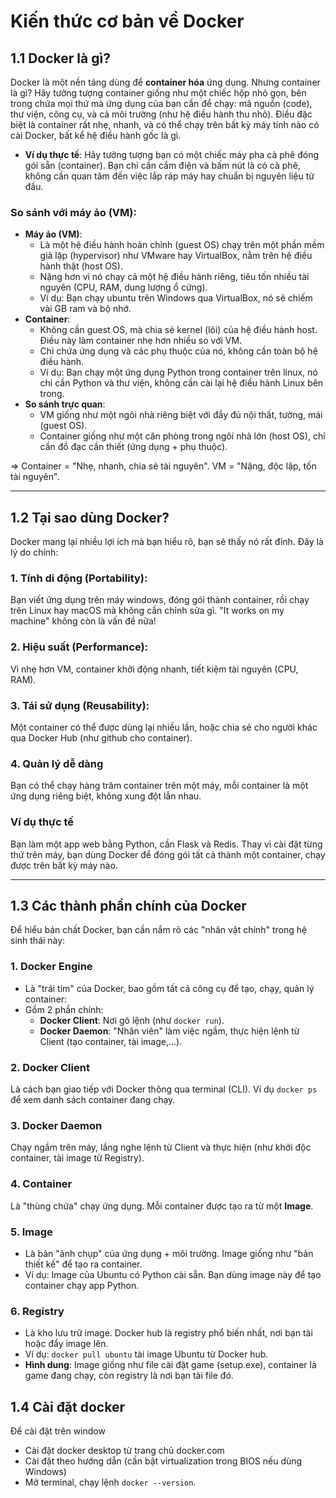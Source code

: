 # Kiến thức cơ bản về Docker
## 1.1 Docker là gì?
Docker là một nền tảng dùng để **container hóa** ứng dụng. Nhưng container là gì? Hãy tưởng tượng container giống như một chiếc hộp nhỏ gọn, bên trong chứa mọi thứ mà ứng dụng của bạn cần để chạy: mã nguồn (code), thư viện, công cụ, và cả môi trường (như hệ điều hành thu nhỏ). Điều đặc biệt là container rất nhẹ, nhanh, và có thể chạy trên bất kỳ máy tính nào có cài Docker, bất kể hệ điều hành gốc là gì.

- **Ví dụ thực tế**: Hãy tưởng tượng bạn có một chiếc máy pha cà phê đóng gói sẵn (container). Bạn chỉ cần cắm điện và bấm nút là có cà phê, không cần quan tâm đến việc lắp ráp máy hay chuẩn bị nguyên liệu từ đầu.

### So sánh với máy ảo (VM):
- **Máy ảo (VM)**:
  - Là một hệ điều hành hoàn chỉnh (guest OS) chạy trên một phần mềm giả lập (hypervisor) như VMware hay VirtualBox, nằm trên hệ điều hành thật (host OS).
  - Nặng hơn vì nó chạy cả một hệ điều hành riêng, tiêu tốn nhiều tài nguyên (CPU, RAM, dung lượng ổ cứng).
  - Ví dụ: Bạn chạy ubuntu trên Windows qua VirtualBox, nó sẽ chiếm vài GB ram và bộ nhớ.
- **Container**:
  - Không cần guest OS, mà chia sẻ kernel (lõi) của hệ điều hành host. Điều này làm container nhẹ hơn nhiều so với VM.
  - Chỉ chứa ứng dụng và các phụ thuộc của nó, không cần toàn bộ hệ điều hành.
  - Ví dụ: Bạn chạy một ứng dụng Python trong container trên linux, nó chỉ cần Python và thư viện, không cần cài lại hệ điều hành Linux bên trong.
- **So sánh trực quan**:
  - VM giống như một ngôi nhà riêng biệt với đầy đủ nội thất, tường, mái (guest OS).
  - Container giống như một căn phòng trong ngôi nhà lớn (host OS), chỉ cần đồ đạc cần thiết (ứng dụng + phụ thuộc).

=> Container = "Nhẹ, nhanh, chia sẻ tài nguyên". VM = "Nặng, độc lập, tốn tài nguyên".

---------

## 1.2 Tại sao dùng Docker?
Docker mang lại nhiều lợi ích mà bạn hiểu rõ, bạn sẽ thấy nó rất đỉnh. Đây là lý do chính:
### 1. Tính di động (Portability):
Bạn viết ứng dụng trên máy windows, đóng gói thành container, rồi chạy trên Linux hay macOS mà không cần chỉnh sửa gì. "It works on my machine" không còn là vấn đề nữa!
### 2. Hiệu suất (Performance):
Vì nhẹ hơn VM, container khởi động nhanh, tiết kiệm tài nguyên (CPU, RAM).
### 3. Tái sử dụng (Reusability):
Một container có thể được dùng lại nhiều lần, hoặc chia sẻ cho người khác qua Docker Hub (như github cho container).
### 4. Quản lý dễ dàng
Bạn có thể chạy hàng trăm container trên một máy, mỗi container là một ứng dụng riêng biệt, không xung đột lẫn nhau.

### Ví dụ thực tế
Bạn làm một app web bằng Python, cần Flask và Redis. Thay vì cài đặt từng thứ trên máy, bạn dùng Docker để đóng gói tất cả thành một container, chạy được trên bất kỳ máy nào.

---------

## 1.3 Các thành phần chính của Docker
Để hiểu bản chất Docker, bạn cần nắm rõ các "nhân vật chính" trong hệ sinh thái này:

### 1. Docker Engine
- Là "trái tim" của Docker, bao gồm tất cả công cụ để tạo, chạy, quản lý container:
- Gồm 2 phần chính:
  - **Docker Client**: Nơi gõ lệnh (như `docker run`).
  - **Docker Daemon**: "Nhân viên" làm việc ngầm, thực hiện lệnh từ Client (tạo container, tài image,...).

### 2. Docker Client
Là cách bạn giao tiếp với Docker thông qua terminal (CLI). Ví dụ `docker ps` để xem danh sách container đang chạy.

### 3. Docker Daemon
Chạy ngầm trên máy, lắng nghe lệnh từ Client và thực hiện (như khởi độc container, tài image từ Registry).

### 4. Container
Là "thùng chứa" chạy ứng dụng. Mỗi container được tạo ra từ một **Image**.

### 5. Image
- Là bản "ảnh chụp" của ứng dụng + môi trường. Image giống như "bản thiết kế" để tạo ra container.
- Ví dụ: Image của Ubuntu có Python cài sẵn. Bạn dùng image này để tạo container chạy app Python.

### 6. Registry 
- Là kho lưu trữ image. Docker hub là registry phổ biến nhất, nơi bạn tài hoặc đẩy image lên.
- Ví dụ: `docker pull ubuntu` tài image Ubuntu từ Docker hub.
- **Hình dung**: Image giống như file cài đặt game (setup.exe), container là game đang chạy, còn registry là nơi bạn tài file đó.

## 1.4 Cài đặt docker
Để cài đặt trên window
- Cài đặt docker desktop từ trang chủ docker.com
- Cài đặt theo hướng dẫn (cần bật virtualization trong BIOS nếu dùng Windows)
- Mở terminal, chạy lệnh `docker --version`.
